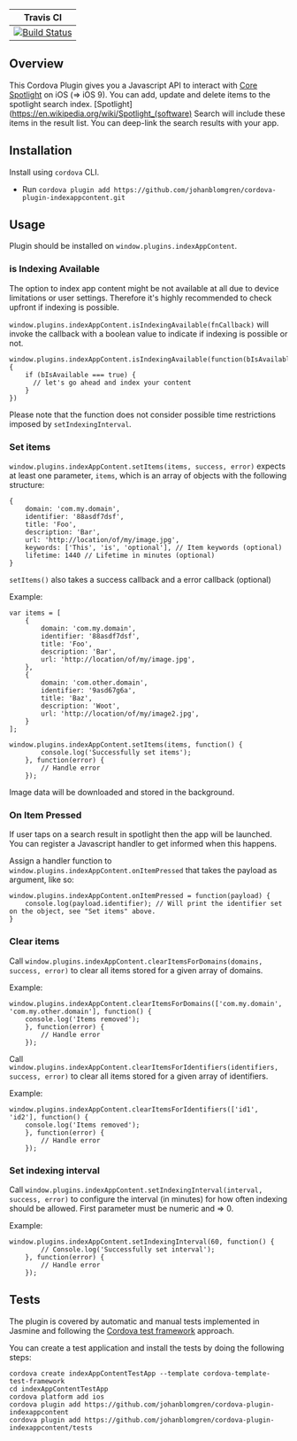 |Travis CI|
|:-:|
|[![Build Status](https://travis-ci.org/johanblomgren/cordova-plugin-indexappcontent.svg?branch=master)](https://travis-ci.org/johanblomgren/cordova-plugin-indexappcontent)|

## Overview
This Cordova Plugin gives you a Javascript API to interact with [Core Spotlight](https://developer.apple.com/reference/corespotlight) on iOS (=> iOS 9). You can add, update and delete items to the spotlight search index. [Spotlight](https://en.wikipedia.org/wiki/Spotlight_(software) Search will include these items in the result list. You can deep-link the search results with your app.

## Installation
 Install using ``cordova`` CLI.
 * Run ``cordova plugin add https://github.com/johanblomgren/cordova-plugin-indexappcontent.git``

## Usage
Plugin should be installed on ``window.plugins.indexAppContent``.

### is Indexing Available
The option to index app content might be not available at all due to device limitations or user settings. Therefore it's highly recommended to check upfront if indexing is possible.

``window.plugins.indexAppContent.isIndexingAvailable(fnCallback)`` will invoke the callback with a boolean value to indicate if indexing is possible or not.
```
window.plugins.indexAppContent.isIndexingAvailable(function(bIsAvailable){
    if (bIsAvailable === true) {
      // let's go ahead and index your content
    }
})
```

Please note that the function does not consider possible time restrictions imposed by ``setIndexingInterval``.

### Set items
``window.plugins.indexAppContent.setItems(items, success, error)`` expects at least one parameter, ``items``, which is an array of objects with the following structure:
```
{
    domain: 'com.my.domain',
    identifier: '88asdf7dsf',
    title: 'Foo',
    description: 'Bar',
    url: 'http://location/of/my/image.jpg',
    keywords: ['This', 'is', 'optional'], // Item keywords (optional)
    lifetime: 1440 // Lifetime in minutes (optional)
}
```

``setItems()`` also takes a success callback and a error callback (optional)

Example:

```
var items = [
    {
        domain: 'com.my.domain',
        identifier: '88asdf7dsf',
        title: 'Foo',
        description: 'Bar',
        url: 'http://location/of/my/image.jpg',
    },
    {
        domain: 'com.other.domain',
        identifier: '9asd67g6a',
        title: 'Baz',
        description: 'Woot',
        url: 'http://location/of/my/image2.jpg',
    }
];

window.plugins.indexAppContent.setItems(items, function() {
        console.log('Successfully set items');
    }, function(error) {
        // Handle error
    });
```

Image data will be downloaded and stored in the background.

### On Item Pressed
If user taps on a search result in spotlight then the app will be launched. You can register a Javascript handler to get informed when this happens.

Assign a handler function to ``window.plugins.indexAppContent.onItemPressed`` that takes the payload as argument, like so:

```
window.plugins.indexAppContent.onItemPressed = function(payload) {
    console.log(payload.identifier); // Will print the identifier set on the object, see "Set items" above.
}
```

### Clear items
Call ``window.plugins.indexAppContent.clearItemsForDomains(domains, success, error)`` to clear all items stored for a given array of domains.

Example:

```
window.plugins.indexAppContent.clearItemsForDomains(['com.my.domain', 'com.my.other.domain'], function() {
    console.log('Items removed');
    }, function(error) {
        // Handle error
    });

```

Call ``window.plugins.indexAppContent.clearItemsForIdentifiers(identifiers, success, error)`` to clear all items stored for a given array of identifiers.

Example:

```
window.plugins.indexAppContent.clearItemsForIdentifiers(['id1', 'id2'], function() {
    console.log('Items removed');
    }, function(error) {
        // Handle error
    });

```

### Set indexing interval

Call ``window.plugins.indexAppContent.setIndexingInterval(interval, success, error)`` to configure the interval (in minutes) for how often indexing should be allowed. First parameter must be numeric and => 0.

Example:

```
window.plugins.indexAppContent.setIndexingInterval(60, function() {
        // Console.log('Successfully set interval');
    }, function(error) {
        // Handle error
    });
```

## Tests

The plugin is covered by automatic and manual tests implemented in Jasmine and following the [Cordova test framework](https://github.com/apache/cordova-plugin-test-framework) approach.

You can create a test application and install the tests by doing the following steps:

```
cordova create indexAppContentTestApp --template cordova-template-test-framework
cd indexAppContentTestApp
cordova platform add ios
cordova plugin add https://github.com/johanblomgren/cordova-plugin-indexappcontent
cordova plugin add https://github.com/johanblomgren/cordova-plugin-indexappcontent/tests
```
